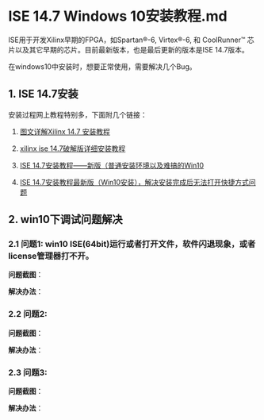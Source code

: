 # ISE 14.7 Windows 10安装教程.md

ISE用于开发Xilinx早期的FPGA，如Spartan®-6, Virtex®-6, 和 CoolRunner™ 芯片以及其它早期的芯片。目前最新版本，也是最后更新的版本是ISE 14.7版本。

在windows10中安装时，想要正常使用，需要解决几个Bug。

## 1.  ISE 14.7安装

安装过程网上教程特别多，下面附几个链接：

1. [图文详解Xilinx 14.7 安装教程](http://www.360doc.com/content/20/1031/06/72192068_943315384.shtml)

2. [xilinx ise 14.7破解版详细安装教程](https://www.jb51.net/softjc/554917.html)

3. [ISE 14.7安装教程——新版（普通安装环境以及难搞的Win10](https://blog.csdn.net/weixin_44586889/article/details/107215622?utm_medium=distribute.pc_relevant_t0.none-task-blog-BlogCommendFromMachineLearnPai2-1.control&dist_request_id=e8a76c25-b8e0-4fe2-a3e5-31b503cc5696&depth_1-utm_source=distribute.pc_relevant_t0.none-task-blog-BlogCommendFromMachineLearnPai2-1.control)

4. [ISE 14.7安装教程最新版（Win10安装），解决安装完成后无法打开快捷方式问题](https://blog.csdn.net/Ysu_edu/article/details/98343732?utm_medium=distribute.pc_relevant.none-task-blog-BlogCommendFromMachineLearnPai2-1.control&dist_request_id=e8a76c25-b8e0-4fe2-a3e5-31b503cc5696&depth_1-utm_source=distribute.pc_relevant.none-task-blog-BlogCommendFromMachineLearnPai2-1.control)

## 2. win10下调试问题解决

### 2.1 问题1: win10 ISE(64bit)运行或者打开文件，软件闪退现象，或者license管理器打不开。

**问题截图**：

**解决办法**：

### 2.2 问题2:

**问题截图**：

**解决办法**：

### 2.3 问题3:

**问题截图**：

**解决办法**：